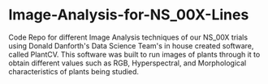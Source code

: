 # Image-Analysis-for-NS_00X-Lines
Code Repo for different Image Analysis techniques of our NS_00X trials using Donald Danforth's Data Science Team's in house created software, called PlantCV.  This software was built to run images of plants through it to obtain different values such as RGB, Hyperspectral, and Morphological characteristics of plants being studied. 
